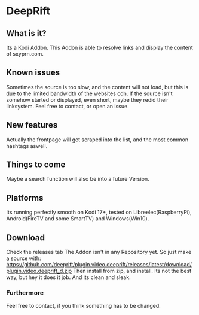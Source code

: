 # DeepRift

## What is it?
Its a Kodi Addon.
This Addon is able to resolve links and display the content of sxyprn.com. 

## Known issues
Sometimes the source is too slow, and the content will not load, but this is due to the limited bandwidth of the websites cdn.
If the source isn't somehow started or displayed, even short, maybe they redid their linksystem. Feel free to contact, or open an issue.

## New features
Actually the frontpage will get scraped into the list, and the most common hashtags aswell.

## Things to come
Maybe a search function will also be into a future Version.

## Platforms
Its running perfectly smooth on Kodi 17+, tested on Libreelec(RaspberryPi), Android(FireTV and some SmartTV) and Windows(Win10).

## Download
Check the releases tab
The Addon isn't in any Repository yet. So just make a source with:
https://github.com/deeprift/plugin.video.deeprift/releases/latest/download/plugin.video.deeprift_d.zip
Then install from zip, and install. Its not the best way, but hey it does it job. 
And its clean and sleak.

### Furthermore
Feel free to contact, if you think something has to be changed.
